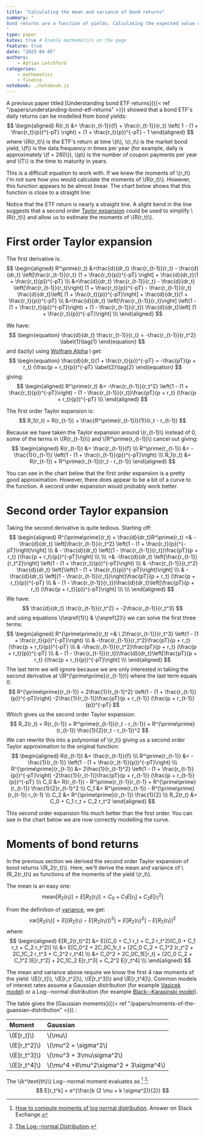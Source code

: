 ```yaml
---
title: "Calculating the mean and variance of bond returns"
summary: "
Bond returns are a function of yields. Calculating the expected value of this function is quite difficult. You can take a Taylor expansion to make calculating the mean and variance of returns much easier.
"
type: paper
katex: true # Enable mathematics on the page
feature: true
date: "2023-04-05"
authors:
    - Adrian Letchford
categories:
    - mathematics
    - finance
notebook: ./notebook.js
---
```


A previous paper titled [Understanding bond ETF returns]({{< ref "/papers/understanding-bond-etf-returns" >}}) showed that a bond ETF's daily returns can be modelled from bond yields:
$$
\begin{aligned}
R(r_t)  &= \frac{r_{t-1}}{f} + \frac{r_{t-1}}{r_t} \left( 1 - (1 + \frac{r_t}{p})^{-pT} \right) + (1 + \frac{r_t}{p})^{-pT} - 1
\end{aligned}
$$
where \\(R(r_t)\\) is the ETF's return at time \\(t\\), \\(r_t\\) is the market bond yield, \\(f\\) is the data frequency in times per year (for example, daily is approximately \\(f = 260\\)), \\(p\\) is the number of coupon payments per year and \\(T\\) is the time to maturity in years.

This is a difficult equation to work with. If we knew the moments of \\(r_t\\) I'm not sure how you would calculate the moments of \\(R(r_t)\\). However, this function appears to be almost linear. The chart below shows that this function is close to a straight line:

<plot id="etf_return_plot"></plot>

Notice that the ETF return is nearly a straight line. A slight bend in the line suggests that a second order [Taylor expansion](https://en.wikipedia.org/wiki/Taylor_series) could be used to simplify \\(R(r_t)\\) and allow us to estimate the moments of \\(R(r_t)\\).

# First order Taylor expansion

The first derivative is:
$$
\begin{aligned}
R^\prime(r_t) &=\frac{d}{dr_t} \frac{r_{t-1}}{r_t} - \frac{d}{dr_t} \left[\frac{r_{t-1}}{r_t} (1 + \frac{r_t}{p})^{-pT} \right] + \frac{d}{dr_t}(1 + \frac{r_t}{p})^{-pT} \\\
&=\frac{d}{dr_t} \frac{r_{t-1}}{r_t} - \frac{d}{dr_t} \left[\frac{r_{t-1}}{r_t}\right] (1 + \frac{r_t}{p})^{-pT} -  \frac{r_{t-1}}{r_t} \frac{d}{dr_t}\left[ (1 + \frac{r_t}{p})^{-pT}\right]  + \frac{d}{dr_t}(1 + \frac{r_t}{p})^{-pT} \\\
&=\frac{d}{dr_t} \left[\frac{r_{t-1}}{r_t}\right] \left(1 - (1 + \frac{r_t}{p})^{-pT}\right) + (1 -  \frac{r_{t-1}}{r_t}) \frac{d}{dr_t}\left[ (1 + \frac{r_t}{p})^{-pT}\right] \\\
\end{aligned}
$$

We have:
$$
\begin{equation}
\frac{d}{dr_t} \frac{r_{t-1}}{r_t} = -\frac{r_{t-1}}{r_t^2} \label{1}\tag{1}
\end{equation}
$$
and (lazily) using [Wolfram Alpha](https://www.wolframalpha.com/input?i=%281+%2B+x%2Fa%29%5E%28-c%29) I get:
$$
\begin{equation}
\frac{d}{dr_t}(1 + \frac{r_t}{p})^{-pT} = -\frac{pT}{p + r_t} (\frac{p + r_t}{p})^{-pT} \label{2}\tag{2}
\end{equation}
$$
giving:
$$
\begin{aligned}
R^\prime(r_t) &= -\frac{r_{t-1}}{r_t^2} \left(1 - (1 + \frac{r_t}{p})^{-pT}\right) - (1 -  \frac{r_{t-1}}{r_t})\frac{pT}{p + r_t} (\frac{p + r_t}{p})^{-pT} \\\
\end{aligned}
$$

The first order Taylor expansion is:
$$
R_1(r_t) = R(r_{t-1}) + \frac{R^\prime(r_{t-1})}{1!}(r_t - r_{t-1})
$$

Because we have taken the Taylor expansion around \\(r_{t-1}\\) instead of 0, some of the terms in \\(R(r_{t-1})\\) and \\(R^\prime(r_{t-1})\\) cancel out giving:
$$
\begin{aligned}
R(r_{t-1})  &= \frac{r_{t-1}}{f}  \\\
R^\prime(r_{t-1}) &= -\frac{1}{r_{t-1}} \left(1 - (1 + \frac{r_{t-1}}{p})^{-pT}\right) \\\
R_1(r_t) &= R(r_{t-1}) + R^\prime(r_{t-1})(r_t - r_{t-1})
\end{aligned}
$$

You can see in the chart below that the first order expansion is a pretty good approximation. However, there does appear to be a bit of a curve to the function. A second order expansion would probably work better.

<plot id="taylor_expansion_order_1_plot"></plot>

# Second order Taylor expansion

Taking the second derivative is quite tedious. Starting off:
$$
\begin{aligned}
R^{\prime\prime}(r_t) = \frac{d}{dr_t}R^\prime(r_t) =& -\frac{d}{dr_t} \left[\frac{r_{t-1}}{r_t^2} \left(1 - (1 + \frac{r_t}{p})^{-pT}\right)\right] \\\
& - \frac{d}{dr_t} \left[(1 - \frac{r_{t-1}}{r_t})\frac{pT}{p + r_t} (\frac{p + r_t}{p})^{-pT}\right] \\\
\\\
=& -\frac{d}{dr_t} \left[\frac{r_{t-1}}{r_t^2}\right] \left(1 - (1 + \frac{r_t}{p})^{-pT}\right) \\\
& -\frac{r_{t-1}}{r_t^2} \frac{d}{dr_t} \left[\left(1 - (1 + \frac{r_t}{p})^{-pT}\right)\right] \\\
& - \frac{d}{dr_t} \left[(1 - \frac{r_{t-1}}{r_t})\right]\frac{pT}{p + r_t} (\frac{p + r_t}{p})^{-pT} \\\
& - (1 - \frac{r_{t-1}}{r_t})\frac{d}{dr_t}\left[\frac{pT}{p + r_t} (\frac{p + r_t}{p})^{-pT}\right] \\\
\\\
\end{aligned}
$$
We have:
$$
\frac{d}{dr_t} \frac{r_{t-1}}{r_t^2} = -2\frac{r_{t-1}}{r_t^3}
$$
and using equations \\(\eqref{1}\\) & \\(\eqref{2}\\) we can solve the first three terms:
$$
\begin{aligned}
R^{\prime\prime}(r_t) =& \ 2\frac{r_{t-1}}{r_t^3} \left(1 - (1 + \frac{r_t}{p})^{-pT}\right) \\\
& -\frac{r_{t-1}}{r_t^2}\frac{pT}{p + r_t} (\frac{p + r_t}{p})^{-pT} \\\
& -\frac{r_{t-1}}{r_t^2}\frac{pT}{p + r_t} (\frac{p + r_t}{p})^{-pT} \\\
& - (1 - \frac{r_{t-1}}{r_t})\frac{d}{dr_t}\left[\frac{pT}{p + r_t} (\frac{p + r_t}{p})^{-pT}\right] \\\
\end{aligned}
$$
The last term we will ignore because we are only interested in taking the second derivative at \\(R^{\prime\prime}(r_{t-1})\\) where the last term equals 0:
$$
R^{\prime\prime}(r_{t-1}) = 2\frac{1}{r_{t-1}^2} \left(1 - (1 + \frac{r_{t-1}}{p})^{-pT}\right) -2\frac{1}{r_{t-1}}\frac{pT}{p + r_{t-1}} (\frac{p + r_{t-1}}{p})^{-pT}
$$
Which gives us the second order Taylor expansion:
$$
R_2(r_t) = R(r_{t-1}) + R^\prime(r_{t-1})(r_t - r_{t-1}) + R^{\prime\prime}(r_{t-1}) \frac{1}{2}(r_t - r_{t-1})^2
$$
We can rewrite this into a polynomial of \\(r_t\\) giving us a second order Taylor approximation to the original function:
$$
\begin{aligned}
R(r_{t-1}) &= \frac{r_{t-1}}{f} \\\
R^\prime(r_{t-1}) &= -\frac{1}{r_{t-1}} \left(1 - (1 + \frac{r_{t-1}}{p})^{-pT}\right) \\\
R^{\prime\prime}(r_{t-1}) &= 2\frac{1}{r_{t-1}^2} \left(1 - (1 + \frac{r_{t-1}}{p})^{-pT}\right) -2\frac{1}{r_{t-1}}\frac{pT}{p + r_{t-1}} (\frac{p + r_{t-1}}{p})^{-pT} \\\
C_0 &= R(r_{t-1}) - R^\prime(r_{t-1})r_{t-1} + R^{\prime\prime}(r_{t-1}) \frac{1}{2}r_{t-1}^2 \\\
C_1 &= R^\prime(r_{t-1}) - R^{\prime\prime}(r_{t-1}) r_{t-1} \\\
C_2 &= R^{\prime\prime}(r_{t-1}) \frac{1}{2} \\\
R_2(r_t) &= C_0 + C_1 r_t + C_2 r_t^2
\end{aligned}
$$

This second order expansion fits much better than the first order. You can see in the chart below we are now correctly modelling the curve.

<plot id="taylor_expansion_plot"></plot>

# Moments of bond returns

In the previous section we derived the second order Taylor expansion of bond returns \\(R_2(r_t)\\). Here, we'll derive the mean and variance of \\(R_2(r_t)\\) as functions of the moments of the yield \\(r_t\\).

The mean is an easy one:
$$
\text{mean}[R_2(r_t)] = E[R_2(r_t)] = C_0 + C_1 E[r_t] + C_2 E[r_t^2]
$$

From the definition of [variance](https://en.wikipedia.org/wiki/Variance#Definition), we get:
$$
\text{var}[R_2(r_t)] = E[(R_2(r_t) - E[R_2(r_t)])^2] = E[R_2(r_t)^2] - E[R_2(r_t)]^2
$$
where:
$$
\begin{aligned}
E[R_2(r_t)^2] &= E[(C_0 + C_1 r_t + C_2 r_t^2)(C_0 + C_1 r_t + C_2 r_t^2)] \\\
&= E[C_0^2 + 2C_0C_1r_t + (2C_0 C_2 + C_1^2 )r_t^2 + 2C_1C_2 r_t^3 + C_2^2 r_t^4] \\\
&= C_0^2 + 2C_0C_1E[r_t] + (2C_0 C_2 + C_1^2 )E[r_t^2] + 2C_1C_2 E[r_t^3] + C_2^2 E[r_t^4] \\\
\end{aligned}
$$

The mean and variance above require we know the first 4 raw moments of the yield: \\(E[r_t]\\), \\(E[r_t^2]\\), \\(E[r_t^3]\\) and \\(E[r_t^4]\\). Common models of interest rates assume a Gaussian distribution (for example [Vasicek model](https://en.wikipedia.org/wiki/Vasicek_model)) or a Log--normal distribution (for example [Black--Karasinski model](https://en.wikipedia.org/wiki/Black%E2%80%93Karasinski_model)).

The table gives the [Gaussian moments]({{< ref "/papers/moments-of-the-guassian-distribution" >}}) :

| Moment          | Gaussian                                 |
|:----------------|:-----------------------------------------|
| \\(E[r_t]\\)    | \\(\mu\\)                                |
| \\(E[r_t^2]\\)  | \\(\mu^2 + \sigma^2\\)                   |
| \\(E[r_t^3]\\)  | \\(\mu^3 + 3\mu\sigma^2\\)               |
| \\(E[r_t^4]\\)  | \\(\mu^4 +6\mu^2\sigma^2 + 3\sigma^4\\)  |

The \\(k^\text{th}\\) Log--normal moment evaluates as [^1] [^2]:
$$
E[r_t^k] = e^{\frac{k (2 \mu + k \sigma^2)}{2}}
$$

[^1]: [How to compute moments of log normal distribution](https://math.stackexchange.com/a/628692). Answer on Stack Exchange.
[^2]: [The Log--normal Distribution](https://www.randomservices.org/random/special/LogNormal.html).